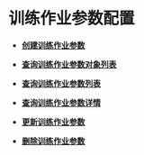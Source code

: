 # 训练作业参数配置<a name="modelarts_04_0173"></a>

-   **[创建训练作业参数](创建训练作业参数.md)**  

-   **[查询训练作业参数对象列表](查询训练作业参数对象列表.md)**  

-   **[查询训练作业参数列表](查询训练作业参数列表.md)**  

-   **[查询训练作业参数详情](查询训练作业参数详情.md)**  

-   **[更新训练作业参数](更新训练作业参数.md)**  

-   **[删除训练作业参数](删除训练作业参数.md)**  


